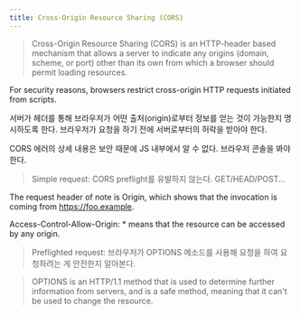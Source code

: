 ```yaml
---
title: Cross-Origin Resource Sharing (CORS)
---
```


> Cross-Origin Resource Sharing (CORS) is an HTTP-header based mechanism that
> allows a server to indicate any origins (domain, scheme, or port) other than
> its own from which a browser should permit loading resources.

For security reasons, browsers restrict cross-origin HTTP requests initiated
from scripts.

서버가 헤더를 통해 브라우저가 어떤 출처(origin)로부터 정보를 얻는 것이 가능한지
명시하도록 한다. 브라우저가 요청을 하기 전에 서버로부터의 허락을 받아야 한다.

CORS 에러의 상세 내용은 보안 때문에 JS 내부에서 알 수 없다. 브라우저 콘솔을 봐야
한다.

> Simple request: CORS preflight를 유발하지 않는다. GET/HEAD/POST...

The request header of note is Origin, which shows that the invocation is coming
from https://foo.example.

Access-Control-Allow-Origin: \* means that the resource can be accessed by any
origin.

> Preflighted request: 브라우저가 OPTIONS 메소드를 사용해 요청을 하여 요청하려는
> 게 안전한지 알아본다.

> OPTIONS is an HTTP/1.1 method that is used to determine further information
> from servers, and is a safe method, meaning that it can't be used to change
> the resource.
